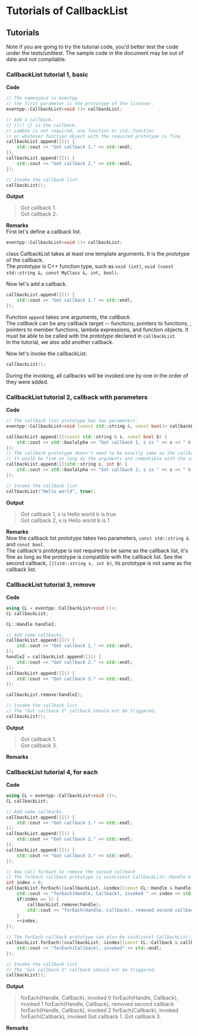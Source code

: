 # Tutorials of CallbackList

<!--toc-->

## Tutorials

Note if you are going to try the tutorial code, you'd better test the code under the tests/unittest. The sample code in the document may be out of date and not compilable.

### CallbackList tutorial 1, basic

**Code**  
```c++
// The namespace is eventpp
// the first parameter is the prototype of the listener.
eventpp::CallbackList<void ()> callbackList;

// Add a callback.
// []() {} is the callback.
// Lambda is not required, any function or std::function
// or whatever function object with the required prototype is fine.
callbackList.append([]() {
    std::cout << "Got callback 1." << std::endl;
});
callbackList.append([]() {
    std::cout << "Got callback 2." << std::endl;
});

// Invoke the callback list
callbackList();
```

**Output**  
> Got callback 1.  
> Got callback 2.  

**Remarks**  
First let's define a callback list.
```c++
eventpp::CallbackList<void ()> callbackList;
```
class CallbackList takes at least one template arguments. It is the *prototype* of the callback.  
The *prototype* is C++ function type, such as `void (int)`, `void (const std::string &, const MyClass &, int, bool)`.  

Now let's add a callback.  
```c++
callbackList.append([]() {
    std::cout << "Got callback 1." << std::endl;
});
```
Function `append` takes one arguments, the *callback*.  
The *callback* can be any callback target -- functions, pointers to functions, , pointers to member functions, lambda expressions, and function objects. It must be able to be called with the *prototype* declared in `callbackList`.  
In the tutorial, we also add another callback.  

Now let's invoke the callbackList.
```c++
callbackList();
```
During the invoking, all callbacks will be invoked one by one in the order of they were added.

### CallbackList tutorial 2, callback with parameters

**Code**  
```c++
// The callback list prototype has two parameters.
eventpp::CallbackList<void (const std::string &, const bool)> callbackList;

callbackList.append([](const std::string & s, const bool b) {
    std::cout << std::boolalpha << "Got callback 1, s is " << s << " b is " << b << std::endl;
});
// The callback prototype doesn't need to be exactly same as the callback list.
// It would be fine as long as the arguments are compatible with the callbacklist.
callbackList.append([](std::string s, int b) {
    std::cout << std::boolalpha << "Got callback 2, s is " << s << " b is " << b << std::endl;
});

// Invoke the callback list
callbackList("Hello world", true);
```

**Output**  
> Got callback 1, s is Hello world b is true  
> Got callback 2, s is Hello world b is 1  

**Remarks**  
Now the callback list prototype takes two parameters, `const std::string &` and `const bool`.  
The callback's prototype is not required to be same as the callback list, it's fine as long as the prototype is compatible with the callback list. See the second callback, `[](std::string s, int b)`, its prototype is not same as the callback list.

### CallbackList tutorial 3, remove

**Code**  
```c++
using CL = eventpp::CallbackList<void ()>;
CL callbackList;

CL::Handle handle2;

// Add some callbacks.
callbackList.append([]() {
    std::cout << "Got callback 1." << std::endl;
});
handle2 = callbackList.append([]() {
    std::cout << "Got callback 2." << std::endl;
});
callbackList.append([]() {
    std::cout << "Got callback 3." << std::endl;
});

callbackList.remove(handle2);

// Invoke the callback list
// The "Got callback 2" callback should not be triggered.
callbackList();
```

**Output**  
> Got callback 1.  
> Got callback 3.  

**Remarks**  

### CallbackList tutorial 4, for each

**Code**  
```c++
using CL = eventpp::CallbackList<void ()>;
CL callbackList;

// Add some callbacks.
callbackList.append([]() {
    std::cout << "Got callback 1." << std::endl;
});
callbackList.append([]() {
    std::cout << "Got callback 2." << std::endl;
});
callbackList.append([]() {
    std::cout << "Got callback 3." << std::endl;
});

// Now call forEach to remove the second callback
// The forEach callback prototype is void(const CallbackList::Handle & handle, const CallbackList::Callback & callback)
int index = 0;
callbackList.forEach([&callbackList, &index](const CL::Handle & handle, const CL::Callback & callback) {
    std::cout << "forEach(Handle, Callback), invoked " << index << std::endl;
    if(index == 1) {
        callbackList.remove(handle);
        std::cout << "forEach(Handle, Callback), removed second callback" << std::endl;
    }
    ++index;
});

// The forEach callback prototype can also be void(const CallbackList::Callback & callback)
callbackList.forEach([&callbackList, &index](const CL::Callback & callback) {
    std::cout << "forEach(Callback), invoked" << std::endl;
});

// Invoke the callback list
// The "Got callback 2" callback should not be triggered.
callbackList();
```

**Output**  

> forEach(Handle, Callback), invoked 0
> forEach(Handle, Callback), invoked 1
> forEach(Handle, Callback), removed second callback
> forEach(Handle, Callback), invoked 2
> forEach(Callback), invoked
> forEach(Callback), invoked
> Got callback 1.
> Got callback 3.

**Remarks**  
